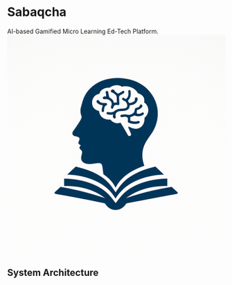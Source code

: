 # Sabaqcha

AI-based Gamified Micro Learning Ed-Tech Platform.
![Sabqcha](./assets/Sabaqcha.png)

## System Architecture

